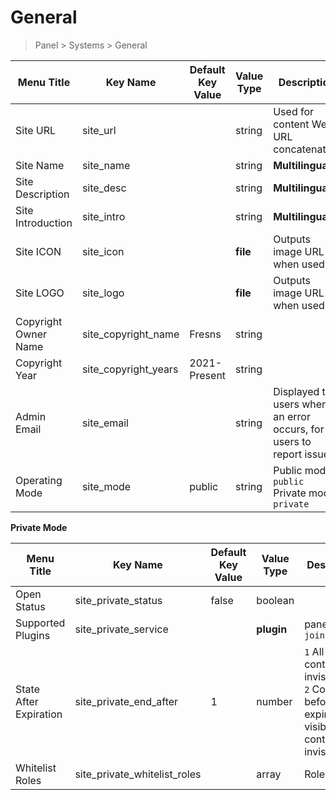 # General

> Panel > Systems > General

| Menu Title | Key Name | Default Key Value | Value Type | Description |
| --- | --- | --- | --- | --- |
| Site URL | site_url |  | string | Used for content Web URL concatenation |
| Site Name | site_name |  | string | **Multilingual** |
| Site Description | site_desc |  | string | **Multilingual** |
| Site Introduction | site_intro |  | string | **Multilingual** |
| Site ICON | site_icon |  | **file** | Outputs image URL when used |
| Site LOGO | site_logo |  | **file** | Outputs image URL when used |
| Copyright Owner Name | site_copyright_name | Fresns | string |  |
| Copyright Year | site_copyright_years | 2021-Present | string |  |
| Admin Email | site_email |  | string | Displayed to users when an error occurs, for users to report issues. |
| Operating Mode | site_mode | public | string | Public mode `public`<br>Private mode `private` |

**Private Mode**

| Menu Title | Key Name | Default Key Value | Value Type | Description |
| --- | --- | --- | --- | --- |
| Open Status | site_private_status | false | boolean |  |
| Supported Plugins | site_private_service |  | **plugin** | panelUsages `join` |
| State After Expiration | site_private_end_after | 1 | number | `1` All site content is invisible<br>`2` Content before expiration is visible, new content is invisible |
| Whitelist Roles | site_private_whitelist_roles |  | array | Role ID |
